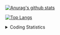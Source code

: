 [![Anurag's github stats](https://github-readme-stats.vercel.app/api?username=aldyrifaldi&count_private=true&show_icons=true&theme=radical)](https://github.com/aldyrifaldi/github-readme-stats)

[![Top Langs](https://github-readme-stats.vercel.app/api/top-langs/?username=aldyrifaldi&layout=compact&hide=html,css)](https://github.com/anuraghazra/github-readme-stats)

<details>
    <summary>Coding Statistics</summary> 
    <p align="center">
        <img src="https://wakatime.com/share/@aldy_rifaldi/914d6647-823b-4b08-b7d4-fe036a65bb85.svg" width="100%" height="400"/>
    </p>
</details>